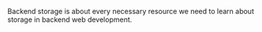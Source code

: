 Backend storage is about every necessary resource we need to learn about
storage in backend web development.
